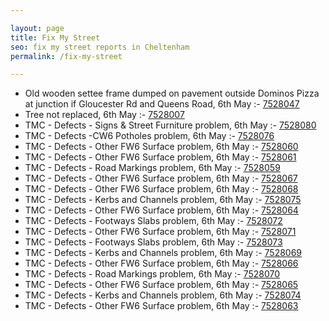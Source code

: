 ```yaml
---

layout: page
title: Fix My Street
seo: fix my street reports in Cheltenham
permalink: /fix-my-street

---
```


<!-- fix_marker starts -->

- Old wooden settee frame dumped on pavement outside Dominos Pizza at junction if Gloucester Rd and Queens Road, 6th May :- [7528047](https://www.fixmystreet.com/report/7528047)
- Tree not replaced, 6th May :- [7528007](https://www.fixmystreet.com/report/7528007)
- TMC - Defects - Signs & Street Furniture problem, 6th May :- [7528080](https://www.fixmystreet.com/report/7528080)
- TMC - Defects -CW6 Potholes  problem, 6th May :- [7528076](https://www.fixmystreet.com/report/7528076)
- TMC - Defects - Other FW6  Surface problem, 6th May :- [7528060](https://www.fixmystreet.com/report/7528060)
- TMC - Defects - Other FW6  Surface problem, 6th May :- [7528061](https://www.fixmystreet.com/report/7528061)
- TMC - Defects - Road Markings problem, 6th May :- [7528059](https://www.fixmystreet.com/report/7528059)
- TMC - Defects - Other FW6  Surface problem, 6th May :- [7528067](https://www.fixmystreet.com/report/7528067)
- TMC - Defects - Other FW6  Surface problem, 6th May :- [7528068](https://www.fixmystreet.com/report/7528068)
- TMC - Defects - Kerbs and Channels problem, 6th May :- [7528075](https://www.fixmystreet.com/report/7528075)
- TMC - Defects - Other FW6  Surface problem, 6th May :- [7528064](https://www.fixmystreet.com/report/7528064)
- TMC - Defects - Footways Slabs problem, 6th May :- [7528072](https://www.fixmystreet.com/report/7528072)
- TMC - Defects - Other FW6  Surface problem, 6th May :- [7528071](https://www.fixmystreet.com/report/7528071)
- TMC - Defects - Footways Slabs problem, 6th May :- [7528073](https://www.fixmystreet.com/report/7528073)
- TMC - Defects - Kerbs and Channels problem, 6th May :- [7528069](https://www.fixmystreet.com/report/7528069)
- TMC - Defects - Other FW6  Surface problem, 6th May :- [7528066](https://www.fixmystreet.com/report/7528066)
- TMC - Defects - Road Markings problem, 6th May :- [7528070](https://www.fixmystreet.com/report/7528070)
- TMC - Defects - Other FW6  Surface problem, 6th May :- [7528065](https://www.fixmystreet.com/report/7528065)
- TMC - Defects - Kerbs and Channels problem, 6th May :- [7528074](https://www.fixmystreet.com/report/7528074)
- TMC - Defects - Other FW6  Surface problem, 6th May :- [7528063](https://www.fixmystreet.com/report/7528063)

<!-- fix_marker ends -->